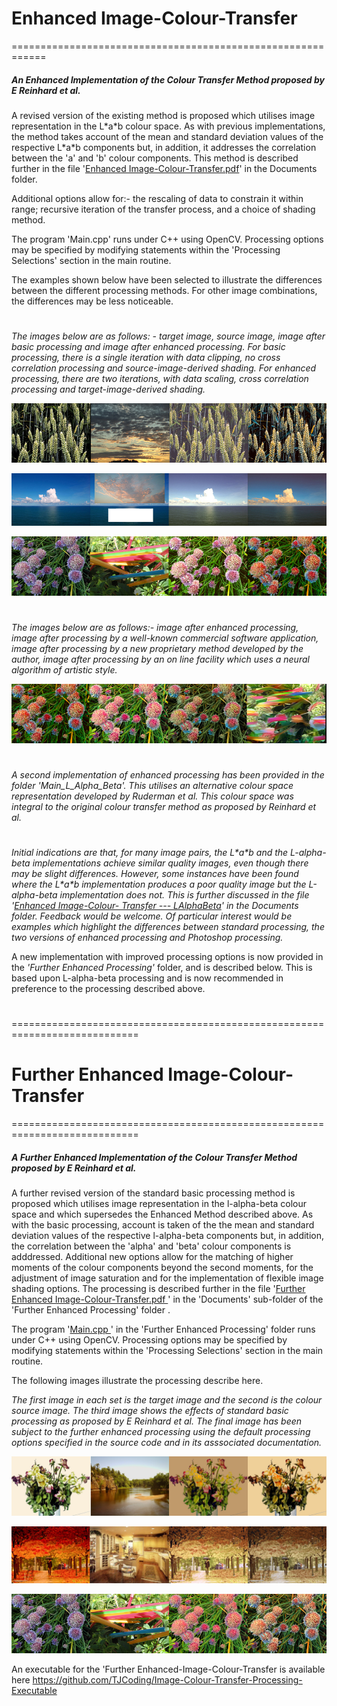 # Enhanced Image-Colour-Transfer
============================================================

##### An Enhanced Implementation of the Colour Transfer Method proposed by E Reinhard et al.

A revised version of the existing method is proposed which utilises image representation in the L\*a\*b colour space.  As with previous implementations, the method takes account of the mean and standard deviation values of the respective L\*a\*b components but, in addition, it addresses the correlation between the 'a' and 'b' colour components.  This method is described further in the file '[Enhanced Image-Colour-Transfer.pdf](Documents/Enhanced%20Image-Colour-Transfer.pdf)' in the Documents folder.

Additional options allow for:- the rescaling of data to constrain it within range; recursive iteration of the transfer process, and a choice of shading method.

The program 'Main.cpp' runs under C++ using OpenCV.  Processing options may be specified by modifying statements within the 'Processing Selections' section in the main routine.

The examples shown below have been selected to illustrate the differences between the different processing methods.  For other image combinations, the differences may be less noticeable.
#  
#  
*The images below are as follows: - target image, source image, image after basic processing and image after enhanced processing.   For basic processing, there is a single iteration with data clipping, no cross correlation processing and source-image-derived shading.   For enhanced processing, there are two iterations, with data scaling, cross correlation processing and target-image-derived shading.*   

![Composite of Corn Image: Inputs and Outputs](Documents/Images/Corn_composite.jpg?raw=true)

![Composite of Ocean Image: Inputs and Outputs](Documents/Images/Ocean_composite.jpg?raw=true)

![Composite of Flowers Image: Inputs and Outputs](Documents/Images/Flowers_composite.jpg?raw=true)
#   
#   
*The images below are as follows:- image after enhanced processing, image after processing by a well-known commercial software application, image after processing by a new proprietary method developed by the author, image after processing by an on line facility which uses a neural algorithm of artistic style.*  

![Second Composite of Flowers Image: Inputs and Outputs](Documents/Images/Flowers2_composite.jpg?raw=true)
#      
#      
*A second implementation of enhanced processing has been provided in the folder 'Main_L_Alpha_Beta'. This utilises an alternative colour space representation developed by Ruderman et al.  This colour space was integral to the original colour transfer method as proposed by Reinhard et al.*
#     
_Initial indications are that, for many image pairs, the L\*a\*b and the L-alpha-beta implementations achieve similar quality images, even though there may be slight differences.  However, some instances have been found where the L\*a\*b implementation produces a poor quality image but the L-alpha-beta implementation does not. This is further discussed in the file '[Enhanced Image-Colour- Transfer --- LAlphaBeta](Documents/Enhanced%20Image-Colour-%20Transfer%20---%20LAlphaBeta.pdf)' in the Documents folder.  Feedback would be welcome.  Of particular interest would be examples which highlight the differences between standard processing, the two versions of enhanced processing and Photoshop processing._

A new implementation with improved processing options is now provided in the _'Further Enhanced Processing'_ folder, and is described below. This is based upon L-alpha-beta processing and is now recommended in preference to the processing described above.  
#  
# 
============================================================================ 
# Further Enhanced Image-Colour-Transfer
============================================================================

##### A Further Enhanced Implementation of the Colour Transfer Method proposed by E Reinhard et al.

A further revised version of the standard basic processing method is proposed which utilises image representation in the l-alpha-beta  colour space and which supersedes the Enhanced Method described above. As with the basic processing, account is taken of the the mean and standard deviation values of the respective l-alpha-beta components but, in addition, the correlation between the 'alpha' and 'beta' colour components is adddressed. Additional new options allow for the matching of higher moments of the colour components beyond the second moments, for the adjustment of image saturation and for the implementation of flexible image shading options.  The processing is described further in the file '[Further Enhanced Image-Colour-Transfer.pdf ](Further%20Enhanced%20Processing/Documents/Further%20Enhanced%20Image-Colour-Transfer.pdf)' in the 'Documents' sub-folder of the 'Further Enhanced Processing' folder . 

The program '[Main.cpp ](Further%20Enhanced%20Processing/Main.cpp)' in the 'Further Enhanced Processing' folder runs under C++ using OpenCV. Processing options may be specified by modifying statements within the 'Processing Selections' section in the main routine.

The following images illustrate the processing describe here.

*The first image in each set is the target image and the second is the colour source image.  The third image shows the effects of standard basic processing as proposed by E Reinhard et al. The final image has been subject to the further enhanced processing using the default processing options specified in the source code and in its asssociated documentation.* 

![Composite of Vase Image: Inputs and Outputs](Documents/Images/Vase_composite.jpg?raw=true)

![Composite of Autumn Image: Inputs and Outputs](Documents/Images/Autumn_composite.jpg?raw=true)

![Composite of Flowers Image: Inputs and Outputs](Documents/Images/Flowers3_composite.jpg?raw=true)

An executable for the 'Further Enhanced-Image-Colour-Transfer is available here https://github.com/TJCoding/Image-Colour-Transfer-Processing-Executable



